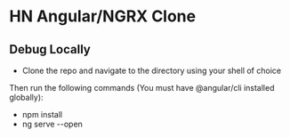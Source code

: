 # HN Angular/NGRX Clone

## Debug Locally
- Clone the repo and navigate to the directory using your shell of choice

Then run the following commands (You must have @angular/cli installed globally):
- npm install
- ng serve --open
